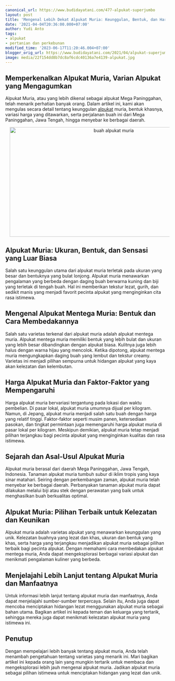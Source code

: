 ```yaml
---
canonical_url: https://www.budidayatani.com/477-alpukat-superjumbo
layout: post
title: 'Mengenal Lebih Dekat Alpukat Muria: Keunggulan, Bentuk, dan Harga'
date: '2021-04-04T20:36:00.000+07:00'
author: Yudi Anto
tags:
- alpukat
- pertanian dan perkebunan
modified_time: '2023-06-17T11:20:46.004+07:00'
blogger_orig_url: https://www.budidayatani.com/2021/04/alpukat-superjumbo-warisan-para-wali.html
image: media/22f154dd8b7dc8af6cdc40136a7e4139-alpukat.jpg
---
```

<h2>Memperkenalkan Alpukat Muria, Varian Alpukat yang Mengagumkan</h2><p>Alpukat Muria, atau yang lebih dikenal sebagai alpukat Mega Paninggahan, telah menarik perhatian banyak orang. Dalam artikel ini, kami akan mengulas secara detail tentang keunggulan <a href="https://www.budidayatani.com/search/label/alpukat">alpukat</a> muria, bentuk khasnya, variasi harga yang ditawarkan, serta perjalanan buah ini dari Mega Paninggahan, Jawa Tengah, hingga menyebar ke berbagai daerah.</p><div class="separator" style="clear: both; text-align: center;"><a href="https://blogger.googleusercontent.com/img/b/R29vZ2xl/AVvXsEiNHlXiMKi0bYH1--F_T3zI4Kim3gzWaO_N6uouHKxFwAe-dFj8RZfVhgkCYKgXydCA5ljAWLnPEpuaxdgFjW6V06aC1DOeAV8RNi06-Qw6XwlqfcXYaVgsfGzsJffwtIWff57IfvHTREr1BQwd3AuyauYp-jVcKLVVR14PQo8KRaMCkkYreR9djTqhzw/s2234/alpukat.jpg" imageanchor="1" style="margin-left: 1em; margin-right: 1em;"><img alt="buah alpukat muria" border="0" data-original-height="1200" data-original-width="2234" height="344" src="https://blogger.googleusercontent.com/img/b/R29vZ2xl/AVvXsEiNHlXiMKi0bYH1--F_T3zI4Kim3gzWaO_N6uouHKxFwAe-dFj8RZfVhgkCYKgXydCA5ljAWLnPEpuaxdgFjW6V06aC1DOeAV8RNi06-Qw6XwlqfcXYaVgsfGzsJffwtIWff57IfvHTREr1BQwd3AuyauYp-jVcKLVVR14PQo8KRaMCkkYreR9djTqhzw/w640-h344/alpukat.jpg" width="640" /></a></div><h2>Alpukat Muria: Ukuran, Bentuk, dan Sensasi yang Luar Biasa</h2><p>Salah satu keunggulan utama dari alpukat muria terletak pada ukuran yang besar dan bentuknya yang bulat lonjong. Alpukat muria menawarkan pengalaman yang berbeda dengan daging buah berwarna kuning dan biji yang terletak di tengah buah. Hal ini memberikan tekstur lezat, gurih, dan sedikit manis yang menjadi favorit pecinta alpukat yang menginginkan cita rasa istimewa.</p><h2>Mengenal Alpukat Mentega Muria: Bentuk dan Cara Membedakannya</h2><p>Salah satu varietas terkenal dari alpukat muria adalah alpukat mentega muria. Alpukat mentega muria memiliki bentuk yang lebih bulat dan ukuran yang lebih besar dibandingkan dengan alpukat biasa. Kulitnya juga lebih halus dengan warna hijau yang mencolok. Ketika dipotong, alpukat mentega muria mengungkapkan daging buah yang lembut dan tekstur creamy. Varietas ini menjadi pilihan sempurna untuk hidangan alpukat yang kaya akan kelezatan dan kelembutan.</p><h2>Harga Alpukat Muria dan Faktor-Faktor yang Mempengaruhi</h2><p>Harga alpukat muria bervariasi tergantung pada lokasi dan waktu pembelian. Di pasar lokal, alpukat muria umumnya dijual per kilogram. Namun, di Jepang, alpukat muria menjadi salah satu buah dengan harga yang relatif tinggi. Faktor-faktor seperti musim panen, ketersediaan pasokan, dan tingkat permintaan juga memengaruhi harga alpukat muria di pasar lokal per kilogram. Meskipun demikian, alpukat muria tetap menjadi pilihan terjangkau bagi pecinta alpukat yang menginginkan kualitas dan rasa istimewa.</p><h2>Sejarah dan Asal-Usul Alpukat Muria</h2><p>Alpukat muria berasal dari daerah Mega Paninggahan, Jawa Tengah, Indonesia. Tanaman alpukat muria tumbuh subur di iklim tropis yang kaya sinar matahari. Seiring dengan perkembangan zaman, alpukat muria telah menyebar ke berbagai daerah. Perbanyakan tanaman alpukat muria dapat dilakukan melalui biji atau stek dengan perawatan yang baik untuk menghasilkan buah berkualitas optimal.</p><h2>Alpukat Muria: Pilihan Terbaik untuk Kelezatan dan Keunikan</h2><p>Alpukat muria adalah varietas alpukat yang menawarkan keunggulan yang unik. Kelezatan buahnya yang lezat dan khas, ukuran dan bentuk yang khas, serta harga yang terjangkau menjadikan alpukat muria sebagai pilihan terbaik bagi pecinta alpukat. Dengan memahami cara membedakan alpukat mentega muria, Anda dapat mengeksplorasi berbagai variasi alpukat dan menikmati pengalaman kuliner yang berbeda.</p><h2>Menjelajahi Lebih Lanjut tentang Alpukat Muria dan Manfaatnya</h2><p>Untuk informasi lebih lanjut tentang alpukat muria dan manfaatnya, Anda dapat menjelajahi sumber-sumber terpercaya. Selain itu, Anda juga dapat mencoba menciptakan hidangan lezat menggunakan alpukat muria sebagai bahan utama. Bagikan artikel ini kepada teman dan keluarga yang tertarik, sehingga mereka juga dapat menikmati kelezatan alpukat muria yang istimewa ini.</p><h2>Penutup</h2><p>Dengan mempelajari lebih banyak tentang alpukat muria, Anda telah menambah pengetahuan tentang varietas yang menarik ini. Mari bagikan artikel ini kepada orang lain yang mungkin tertarik untuk membaca dan mengeksplorasi lebih jauh mengenai alpukat muria. Jadikan alpukat muria sebagai pilihan istimewa untuk menciptakan hidangan yang lezat dan unik.</p>